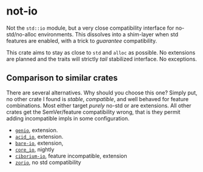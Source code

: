 # not-io

Not the `std::io` module, but a very close compatibility interface for
no-std/no-alloc environments. This dissolves into a shim-layer when std
features are enabled, with a trick to _guarantee_ compatibility.

This crate aims to stay as close to `std` and `alloc` as possible. No
extensions are planned and the traits will strictly _tail_ stabilized
interface. No exceptions.

## Comparison to similar crates

There are several alternatives. Why should you choose this one? Simply put, no
other crate I found is *stable*, *compatible*, and well behaved for feature
combinations. Most either target _purely_ no-std or are extensions. All other
crates get the SemVer/feature compatibility wrong, that is they permit adding
incompatible impls in some configuration.

- [`genio`](https://docs.rs/genio), extension.
- [`acid_io`](https://docs.rs/acid_io), extension.
- [`bare-io`](https://docs.rs/bare-io), extension,
- [`core_io`](https://crates.io/crates/core_io), nightly
- [`ciborium-io`](https://docs.rs/ciborium-io), feature incompatible, extension
- [`zorio`](https://crates.io/crates/zorio), no std compatibility

